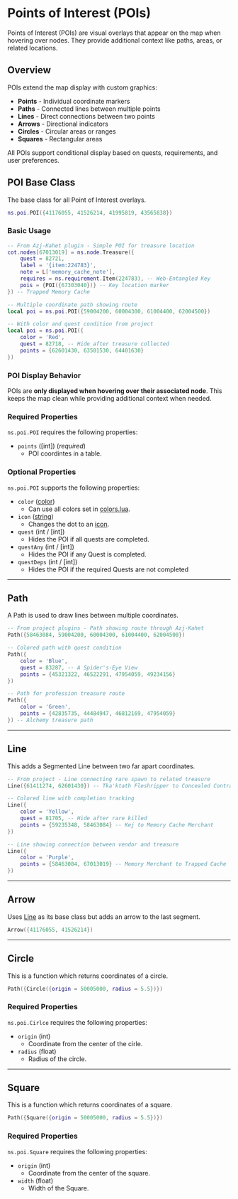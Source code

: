 # Points of Interest (POIs)

Points of Interest (POIs) are visual overlays that appear on the map when hovering over nodes. They provide additional context like paths, areas, or related locations.

## Overview

POIs extend the map display with custom graphics:
- **Points** - Individual coordinate markers
- **Paths** - Connected lines between multiple points
- **Lines** - Direct connections between two points
- **Arrows** - Directional indicators
- **Circles** - Circular areas or ranges
- **Squares** - Rectangular areas

All POIs support conditional display based on quests, requirements, and user preferences.

## POI Base Class

The base class for all Point of Interest overlays.

```lua
ns.poi.POI({41176055, 41526214, 41995819, 43565838})
```

### Basic Usage

```lua
-- From Azj-Kahet plugin - Simple POI for treasure location
cot.nodes[67013019] = ns.node.Treasure({
    quest = 82721,
    label = '{item:224783}',
    note = L['memory_cache_note'],
    requires = ns.requirement.Item(224783), -- Web-Entangled Key
    pois = {POI({67303040})} -- Key location marker
}) -- Trapped Memory Cache

-- Multiple coordinate path showing route
local poi = ns.poi.POI({59004200, 60004300, 61004400, 62004500})

-- With color and quest condition from project
local poi = ns.poi.POI({
    color = 'Red',
    quest = 82718, -- Hide after treasure collected
    points = {62601430, 63501530, 64401630}
})
```

### POI Display Behavior

POIs are **only displayed when hovering over their associated node**. This keeps the map clean while providing additional context when needed.

### Required Properties <!-- omit from toc -->

`ns.poi.POI` requires the following properties:

- `points` ([int]) (*required*)
  - POI coordintes in a table.

### Optional Properties <!-- omit from toc -->

`ns.poi.POI` supports the following properties:

- `color` ([color](colors.html))
  - Can use all colors set in [colors.lua](colors.html).
- `icon` ([string](icons.html))
  - Changes the dot to an [icon](icons.html).
- `quest` (int / [int])
  - Hides the POI if all quests are completed.
- `questAny` (int / [int])
  - Hides the POI if any Quest is completed.
- `questDeps` (int / [int])
  - Hides the POI if the required Quests are not completed

<!--
---

## Glow
Only used internally for hover and focus effects.

```lua
Glow()
``` -->

---

## Path

A Path is used to draw lines between multiple coordinates.

```lua
-- From project plugins - Path showing route through Azj-Kahet
Path({58463084, 59004200, 60004300, 61004400, 62004500})

-- Colored path with quest condition
Path({
    color = 'Blue',
    quest = 83287, -- A Spider's-Eye View
    points = {45321322, 46522291, 47954059, 49234156}
})

-- Path for profession treasure route
Path({
    color = 'Green',
    points = {42835735, 44484947, 46812169, 47954059}
}) -- Alchemy treasure path
```

---

## Line

This adds a Segmented Line between two far apart coordinates.

```lua
-- From project - Line connecting rare spawn to related treasure
Line({61411274, 62601430}) -- Tka'ktath Fleshripper to Concealed Contraband

-- Colored line with completion tracking
Line({
    color = 'Yellow',
    quest = 81705, -- Hide after rare killed
    points = {59235348, 58463084} -- Kej to Memory Cache Merchant
})

-- Line showing connection between vendor and treasure
Line({
    color = 'Purple',
    points = {58463084, 67013019} -- Memory Merchant to Trapped Cache
})
```

---

## Arrow

Uses [Line](#line) as its base class but adds an arrow to the last segment.

```lua
Arrow({41176055, 41526214})
```

---

## Circle

This is a function which returns coordinates of a circle.

```lua
Path({Circle({origin = 50005000, radius = 5.5})})
```

### Required Properties <!-- omit from toc -->

`ns.poi.Cirlce` requires the following properties:

- `origin` (int)
  - Coordinate from the center of the cirle.
- `radius` (float)
  - Radius of the circle.

---

## Square

This is a function which returns coordinates of a square.

```lua
Path({Square({origin = 50005000, radius = 5.5})})
```

### Required Properties <!-- omit from toc -->

`ns.poi.Square` requires the following properties:

- `origin` (int)
  - Coordinate from the center of the square.
- `width` (float)
  - Width of the Square.
